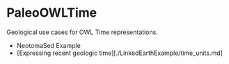 # PaleoOWLTime
Geological use cases for OWL Time representations.

- NeotomaSed Example
- [Expressing recent geologic time][./LinkedEarthExample/time_units.md]
